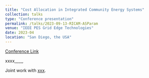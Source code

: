 ```yaml
---
title: "Cost Allocation in Integrated Community Energy Systems"
collection: talks
type: "Conference presentation"
permalink: /talks/2023-09-13-RICAM-ASParam
venue: "IEEE PES Grid Edge Technologies"
date: 2023-04
location: "San Diego, the USA" 
---
```


<!-- [Slides](../files/pdf/slides/2023-09-13-RICAM-ASParam/2023-09-13-RICAM-ASParam.pdf), -->
[Conference Link](https://pes-gridedge.org/)


xxxx,,,,,,,

Joint work with [xxx](https://xxxx.com). 